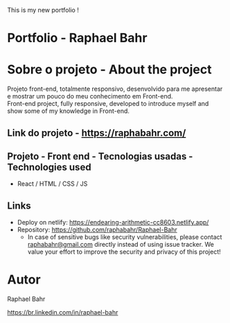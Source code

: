 This is my new portfolio !

# Portfolio - Raphael Bahr

# Sobre o projeto - About the project
Projeto front-end, totalmente responsivo,  desenvolvido para me apresentar e mostrar um pouco do meu conhecimento em Front-end.
<br>
Front-end project, fully responsive, developed to introduce myself and show some of my knowledge in Front-end.
 
Link do projeto - https://raphabahr.com/
-----------------------------

## Projeto - Front end - Tecnologias usadas - Technologies used
- React / HTML / CSS / JS  
 
## Links
  - Deploy on netlify: https://endearing-arithmetic-cc8603.netlify.app/
  - Repository: https://github.com/raphabahr/Raphael-Bahr
    - In case of sensitive bugs like security vulnerabilities, please contact
      raphabahr@gmail.com directly instead of using issue tracker. We value your effort
      to improve the security and privacy of this project!

# Autor
Raphael Bahr

https://br.linkedin.com/in/raphael-bahr


